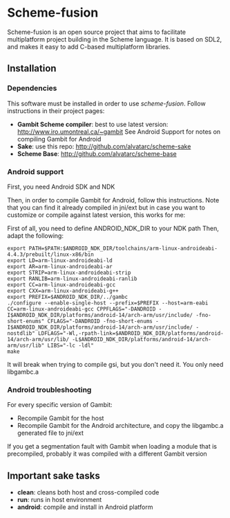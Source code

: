 # Scheme-fusion
Scheme-fusion is an open source project that aims to facilitate multiplatform project building in the Scheme language. It is based on SDL2, and makes it easy to add C-based multiplatform libraries.

## Installation

### Dependencies
This software must be installed in order to use _scheme-fusion_. Follow instructions in their project pages:
* __Gambit Scheme compiler__: best to use latest version: http://www.iro.umontreal.ca/~gambit See Android Support for notes on compiling Gambit for Android
* __Sake__: use this repo: http://github.com/alvatarc/scheme-sake
* __Scheme Base__: http://github.com/alvatarc/scheme-base

### Android support

First, you need Android SDK and NDK

Then, in order to compile Gambit for Android, follow this instructions. Note that you can find it already compiled in jni/ext but in case you want to customize or compile against latest version, this works for me:

First of all, you need to define ANDROID_NDK_DIR to your NDK path
Then, adapt the following:


    export PATH=$PATH:$ANDROID_NDK_DIR/toolchains/arm-linux-androideabi-4.4.3/prebuilt/linux-x86/bin
    export LD=arm-linux-androideabi-ld
    export AR=arm-linux-androideabi-ar
    export STRIP=arm-linux-androideabi-strip
    export RANLIB=arm-linux-androideabi-ranlib
    export CC=arm-linux-androideabi-gcc
    export CXX=arm-linux-androideabi-g++
    export PREFIX=$ANDROID_NDK_DIR/../gambc
    ./configure --enable-single-host --prefix=$PREFIX --host=arm-eabi CC=arm-linux-androideabi-gcc CPPFLAGS="-DANDROID -I$ANDROID_NDK_DIR/platforms/android-14/arch-arm/usr/include/ -fno-short-enums" CFLAGS="-DANDROID -fno-short-enums -I$ANDROID_NDK_DIR/platforms/android-14/arch-arm/usr/include/ -nostdlib" LDFLAGS="-Wl,-rpath-link=$ANDROID_NDK_DIR/platforms/android-14/arch-arm/usr/lib/ -L$ANDROID_NDK_DIR/platforms/android-14/arch-arm/usr/lib" LIBS="-lc -ldl"
    make

It will break when trying to compile gsi, but you don't need it. You only need libgambc.a

### Android troubleshooting

For every specific version of Gambit:
* Recompile Gambit for the host
* Recompile Gambit for the Android architecture, and copy the libgambc.a generated file to jni/ext

If you get a segmentation fault with Gambit when loading a module that is precompiled, probably it was compiled with a different Gambit version

## Important sake tasks

* __clean__: cleans both host and cross-compiled code
* __run__: runs in host environment
* __android__: compile and install in Android platform


